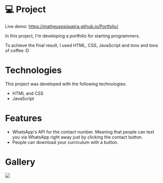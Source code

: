 # 💻 Project

Live demo: https://matheuspsiqueira.github.io/Portfolio/

In this project, I'm developing a portfolio for starting programmers.

To achieve the final result, I used HTML, CSS, JavaScript and tons and tons of coffee :D

# Technologies

This project was developed with the following technologies:

- HTML and CSS
- JavaScript
<!-- - [Expo][expo] -->

# Features

- WhatsApp's API for the contact number. Meaning that people can text you via WhatsApp right away just by clicking the contact button.
- People can download your curriculum with a button.  

# Gallery

<img src="img/Meu Portfólio - print completo.png">
